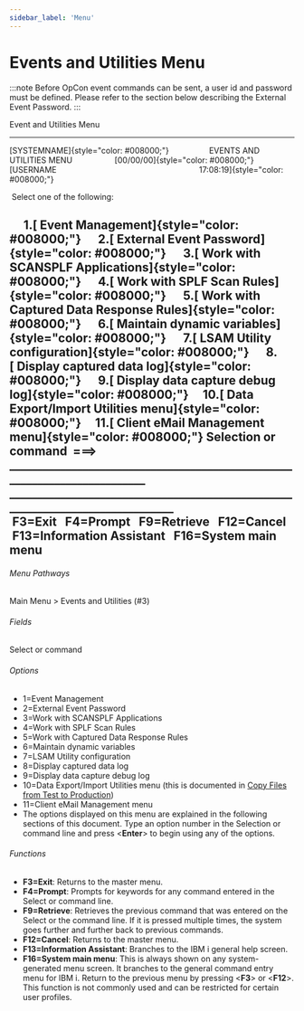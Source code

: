 ```yaml
---
sidebar_label: 'Menu'
---
```


# Events and Utilities Menu

:::note
Before OpCon event commands can be sent, a user id and password must be defined. Please refer to the section below describing the External Event Password.
:::

Event and Utilities Menu

  ----------------------------------------------------------------------------------------------------------------------------------------------------------------

[SYSTEMNAME]{style="color: #008000;"}                  EVENTS AND UTILITIES MENU                   [00/00/00]{style="color: #008000;"}   [USERNAME                                                                17:08:19]{style="color: #008000;"}

   Select one of the following:

       1.[ Event Management]{style="color: #008000;"}        2.[ External Event Password]{style="color: #008000;"}
       3.[ Work with SCANSPLF Applications]{style="color: #008000;"}        4.[ Work with SPLF Scan Rules]{style="color: #008000;"}
       5.[ Work with Captured Data Response Rules]{style="color: #008000;"}        6.[ Maintain dynamic variables]{style="color: #008000;"}
       7.[ LSAM Utility configuration]{style="color: #008000;"}        8.[ Display captured data log]{style="color: #008000;"}
       9.[ Display data capture debug log]{style="color: #008000;"}       10.[ Data Export/Import Utilities menu]{style="color: #008000;"}
      11.[ Client eMail Management menu]{style="color: #008000;"}
  Selection or command
   ===\> \_\_\_\_\_\_\_\_\_\_\_\_\_\_\_\_\_\_\_\_\_\_\_\_\_\_\_\_\_\_\_\_\_\_\_\_\_\_\_\_\_\_\_\_\_\_\_\_\_\_\_\_\_\_\_\_\_\_\_\_\_\_\_\_\_\_\_\_\_\_\_\_\_\_
  \_\_\_\_\_\_\_\_\_\_\_\_\_\_\_\_\_\_\_\_\_\_\_\_\_\_\_\_\_\_\_\_\_\_\_\_\_\_\_\_\_\_\_\_\_\_\_\_\_\_\_\_\_\_\_\_\_\_\_\_\_\_\_\_\_\_\_\_\_\_\_\_\_\_\_\_\_\_\_
   F3=Exit   F4=Prompt   F9=Retrieve   F12=Cancel
   F13=Information Assistant   F16=System main menu
  ----------------------------------------------------------------------------------------------------------------------------------------------------------------

###### Menu Pathways

Main Menu \> Events and Utilities (\#3)

###### Fields

Select or command

###### Options

- 1=Event Management
- 2=External Event Password
- 3=Work with SCANSPLF Applications
- 4=Work with SPLF Scan Rules
- 5=Work with Captured Data Response Rules
- 6=Maintain dynamic variables
- 7=LSAM Utility configuration
- 8=Display captured data log
- 9=Display data capture debug log
- 10=Data Export/Import Utilities menu (this is documented in [Copy Files from Test to Production](Copy-Files-from-Test-to-Production.md#top))
- 11=Client eMail Management menu
- The options displayed on this menu are explained in the following sections of this document. Type an option number in the Selection or command line and press <**Enter**\> to begin using any of the options.

###### Functions

- **F3=Exit**: Returns to the master menu.
- **F4=Prompt**: Prompts for keywords for any command entered in the Select or command line.
- **F9=Retrieve**: Retrieves the previous command that was entered on the Select or the command line. If it is pressed multiple times, the system goes further and further back to previous commands.
- **F12=Cancel**: Returns to the master menu.
- **F13=Information Assistant**: Branches to the IBM i general help screen.
- **F16=System main menu**: This is always shown on any system-generated menu screen. It branches to the general command entry menu for IBM i. Return to the previous menu by pressing <**F3**\> or <**F12**\>. This function is not commonly used and can be restricted for certain user profiles.
